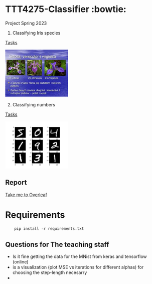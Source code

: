 # TTT4275-Classifier :bowtie:
Project Spring 2023

1. Classifying Iris species 

[Tasks](digits.pdf)

<img src="Iris_TTT4275/Klassene.jpg" width="200">

2. Classifying numbers

[Tasks](iris.pdf)

<img src="MNist_ttt4275/numbers.png" width="200">

## Report
[Take me to Overleaf](https://www.overleaf.com/3399183161zdtksjxtmzhv)

# Requirements
 
```python
    pip install -r requirements.txt
```

## Questions for The teaching staff
* Is it fine getting the data for the MNist from keras and tensorflow (online)
* is a visualization (plot MSE vs iterations for different alphas) for choosing the step-length necesarry
* 